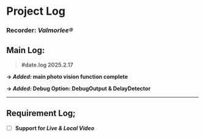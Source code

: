 # Project Log

### Recorder: *Valmorlee®*

## Main Log: 

> **#date.log 2025.2.17**

**-> *Added:* main photo vision function complete**

**-> *Added:* Debug Option: DebugOutput & DelayDetector**




---
## Requirement Log;

- [ ] **Support for *Live & Local Video***



